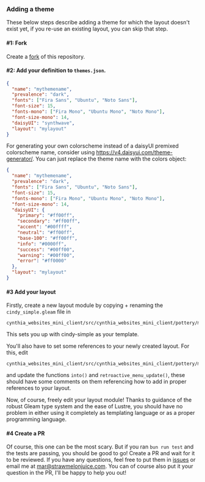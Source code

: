 ### Adding a theme

These below steps describe adding a theme for which the layout doesn't exist yet, if you re-use an existing layout, you can skip that step.

#### #1: Fork

Create a [fork](https://github.com/CynthiaWebsiteEngine/Mini/fork) of this repository.

#### #2: Add your definition to `themes.json`.

```json
{
  "name": "mythemename",
  "prevalence": "dark",
  "fonts": ["Fira Sans", "Ubuntu", "Noto Sans"],
  "font-size": 15,
  "fonts-mono": ["Fira Mono", "Ubuntu Mono", "Noto Mono"],
  "font-size-mono": 14,
  "daisyUI": "synthwave",
  "layout": "mylayout"
}
```

For generating your own colorscheme instead of a daisyUI premixed colorscheme name, consider using <https://v4.daisyui.com/theme-generator/>. You can just replace the theme name with the colors object:

```json
{
  "name": "mythemename",
  "prevalence": "dark",
  "fonts": ["Fira Sans", "Ubuntu", "Noto Sans"],
  "font-size": 15,
  "fonts-mono": ["Fira Mono", "Ubuntu Mono", "Noto Mono"],
  "font-size-mono": 14,
  "daisyUI": {
    "primary": "#ff00ff",
    "secondary": "#ff00ff",
    "accent": "#00ffff",
    "neutral": "#ff00ff",
    "base-100": "#ff00ff",
    "info": "#0000ff",
    "success": "#00ff00",
    "warning": "#00ff00",
    "error": "#ff0000"
  },
  "layout": "mylayout"
}
```

#### #3 Add your layout

Firstly, create a new layout module by copying + renaming the `cindy_simple.gleam` file in

```
cynthia_websites_mini_client/src/cynthia_websites_mini_client/pottery/molds/
```

This sets you up with cindy-simple as your template.

You'll also have to set some references to your newly created layout. For this, edit

```
cynthia_websites_mini_client/src/cynthia_websites_mini_client/pottery/molds.gleam
```

and update the functions `into()` and `retroactive_menu_update()`, these should have some comments on
them referencing how to add in proper references to your layout.

Now, of course, freely edit your layout module! Thanks to guidance of the robust Gleam type system and the ease of Lustre,
you should have no problem in either using it completely as templating language or as a proper programming language.

#### #4 Create a PR

Of course, this one can be the most scary. But if you ran `bun run test` and the tests are passing, you should be good to go!
Create a PR and wait for it to be reviewed. If you have any questions, feel free to put them in [issues](https://github.com/CynthiaWebsiteEngine/Mini/issues/new/) or email me at <mar@strawmelonjuice.com>.
You can of course also put it your question in the PR, I'll be happy to help you out!
